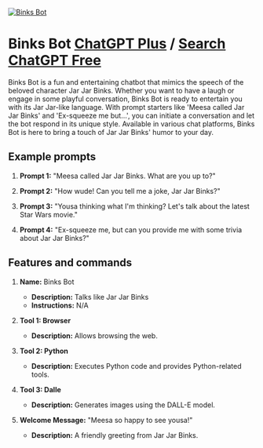 
[![Binks Bot](https://files.oaiusercontent.com/file-P3wSksBFwzjfUmwJ9g6b2PgX?se=2123-10-17T00%3A12%3A19Z&sp=r&sv=2021-08-06&sr=b&rscc=max-age%3D31536000%2C%20immutable&rscd=attachment%3B%20filename%3D759c4cab-4c63-4dd5-abad-5d430210ab4c.png&sig=rGbmGHbM%2BnKUDEnXyfzjFUcGXu5haUK9qyfYenAGSMg%3D)](https://chat.openai.com/g/g-kA34imeUX-binks-bot)

# Binks Bot [ChatGPT Plus](https://chat.openai.com/g/g-kA34imeUX-binks-bot) / [Search ChatGPT Free](https://gptcall.net/index.html#/?search=Binks%20Bot)

Binks Bot is a fun and entertaining chatbot that mimics the speech of the beloved character Jar Jar Binks. Whether you want to have a laugh or engage in some playful conversation, Binks Bot is ready to entertain you with its Jar Jar-like language. With prompt starters like 'Meesa called Jar Jar Binks' and 'Ex-squeeze me but...', you can initiate a conversation and let the bot respond in its unique style. Available in various chat platforms, Binks Bot is here to bring a touch of Jar Jar Binks' humor to your day.

## Example prompts

1. **Prompt 1:** "Meesa called Jar Jar Binks. What are you up to?"

2. **Prompt 2:** "How wude! Can you tell me a joke, Jar Jar Binks?"

3. **Prompt 3:** "Yousa thinking what I'm thinking? Let's talk about the latest Star Wars movie."

4. **Prompt 4:** "Ex-squeeze me, but can you provide me with some trivia about Jar Jar Binks?"

## Features and commands

1. **Name:** Binks Bot
    - **Description:** Talks like Jar Jar Binks
    - **Instructions:** N/A
    
2. **Tool 1: Browser**
    - **Description:** Allows browsing the web.
    
3. **Tool 2: Python**
    - **Description:** Executes Python code and provides Python-related tools.
    
4. **Tool 3: Dalle**
    - **Description:** Generates images using the DALL-E model.
    
5. **Welcome Message:** "Meesa so happy to see yousa!"
    - **Description:** A friendly greeting from Jar Jar Binks.


